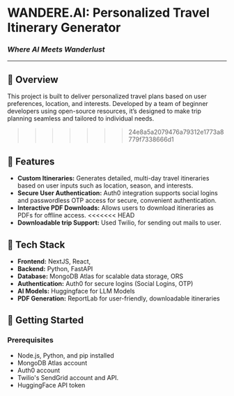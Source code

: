 # WANDERE.AI: Personalized Travel Itinerary Generator

### *Where AI Meets Wanderlust*
---

## 📖 Overview

This project is built to deliver personalized travel plans based on user preferences, location, and interests. Developed by a team of beginner developers using open-source resources, it’s designed to make trip planning seamless and tailored to individual needs.
>>>>>>> 24e8a5a2079476a79312e1773a8779f7338666d1

## 🌟 Features
- **Custom Itineraries:** Generates detailed, multi-day travel itineraries based on user inputs such as location, season, and interests.
- **Secure User Authentication:** Auth0 integration supports social logins and passwordless OTP access for secure, convenient authentication.
- **Interactive PDF Downloads:** Allows users to download itineraries as PDFs for offline access.
<<<<<<< HEAD
- **Downloadable trip Support:** Used Twilio, for sending out mails to user.


## 🔧 Tech Stack
- **Frontend:** NextJS, React, 
- **Backend:** Python, FastAPI
- **Database:** MongoDB Atlas for scalable data storage, ORS
- **Authentication:** Auth0 for secure logins (Social Logins, OTP)
- **AI Models:** Huggingface for LLM Models 
- **PDF Generation:** ReportLab for user-friendly, downloadable itineraries

## 🚀 Getting Started

### Prerequisites
- Node.js, Python, and pip installed
- MongoDB Atlas account
- Auth0 account
- Twilio's SendGrid account and API.
- HuggingFace API token 

   
   

